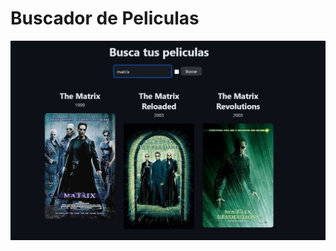 # Buscador de Peliculas

![imagen presentacion buscador de peliculas](src/assets/images/buscadordepeliculas.jpg)